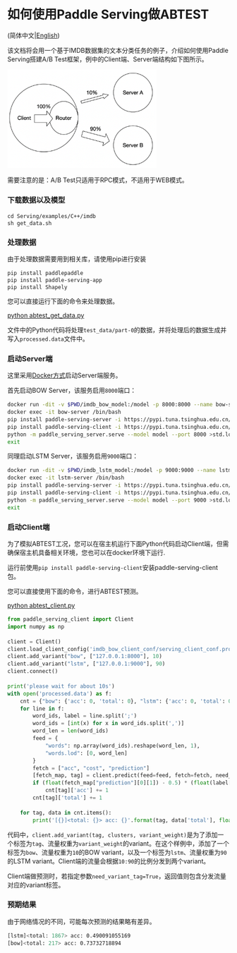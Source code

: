 # 如何使用Paddle Serving做ABTEST

(简体中文|[English](./ABTest_EN.md))

该文档将会用一个基于IMDB数据集的文本分类任务的例子，介绍如何使用Paddle Serving搭建A/B Test框架，例中的Client端、Server端结构如下图所示。

<img src="../images/abtest.png" style="zoom:33%;" />

需要注意的是：A/B Test只适用于RPC模式，不适用于WEB模式。

### 下载数据以及模型

``` shell
cd Serving/examples/C++/imdb
sh get_data.sh
```

### 处理数据
由于处理数据需要用到相关库，请使用pip进行安装
``` shell
pip install paddlepaddle
pip install paddle-serving-app
pip install Shapely
````
您可以直接运行下面的命令来处理数据。

[python abtest_get_data.py](../../examples/C++/imdb/abtest_get_data.py)

文件中的Python代码将处理`test_data/part-0`的数据，并将处理后的数据生成并写入`processed.data`文件中。

### 启动Server端

这里采用[Docker方式](../Install_CN.md)启动Server端服务。

首先启动BOW Server，该服务启用`8000`端口：

```bash
docker run -dit -v $PWD/imdb_bow_model:/model -p 8000:8000 --name bow-server registry.baidubce.com/paddlepaddle/serving:latest /bin/bash
docker exec -it bow-server /bin/bash
pip install paddle-serving-server -i https://pypi.tuna.tsinghua.edu.cn/simple
pip install paddle-serving-client -i https://pypi.tuna.tsinghua.edu.cn/simple
python -m paddle_serving_server.serve --model model --port 8000 >std.log 2>err.log &
exit
```

同理启动LSTM Server，该服务启用`9000`端口：

```bash
docker run -dit -v $PWD/imdb_lstm_model:/model -p 9000:9000 --name lstm-server registry.baidubce.com/paddlepaddle/serving:latest /bin/bash
docker exec -it lstm-server /bin/bash
pip install paddle-serving-server -i https://pypi.tuna.tsinghua.edu.cn/simple
pip install paddle-serving-client -i https://pypi.tuna.tsinghua.edu.cn/simple
python -m paddle_serving_server.serve --model model --port 9000 >std.log 2>err.log &
exit
```

### 启动Client端
为了模拟ABTEST工况，您可以在宿主机运行下面Python代码启动Client端，但需确保宿主机具备相关环境，您也可以在docker环境下运行.

运行前使用`pip install paddle-serving-client`安装paddle-serving-client包。


您可以直接使用下面的命令，进行ABTEST预测。

[python abtest_client.py](../../examples/C++/imdb/abtest_client.py)

```python
from paddle_serving_client import Client
import numpy as np

client = Client()
client.load_client_config('imdb_bow_client_conf/serving_client_conf.prototxt')
client.add_variant("bow", ["127.0.0.1:8000"], 10)
client.add_variant("lstm", ["127.0.0.1:9000"], 90)
client.connect()

print('please wait for about 10s')
with open('processed.data') as f:
    cnt = {"bow": {'acc': 0, 'total': 0}, "lstm": {'acc': 0, 'total': 0}}
    for line in f:
        word_ids, label = line.split(';')
        word_ids = [int(x) for x in word_ids.split(',')]
        word_len = len(word_ids)
        feed = {
            "words": np.array(word_ids).reshape(word_len, 1),
            "words.lod": [0, word_len]
        }
        fetch = ["acc", "cost", "prediction"]
        [fetch_map, tag] = client.predict(feed=feed, fetch=fetch, need_variant_tag=True,batch=True)
        if (float(fetch_map["prediction"][0][1]) - 0.5) * (float(label[0]) - 0.5) > 0:
            cnt[tag]['acc'] += 1
        cnt[tag]['total'] += 1

    for tag, data in cnt.items():
        print('[{}]<total: {}> acc: {}'.format(tag, data['total'], float(data['acc'])/float(data['total']) ))
```
代码中，`client.add_variant(tag, clusters, variant_weight)`是为了添加一个标签为`tag`、流量权重为`variant_weight`的variant。在这个样例中，添加了一个标签为`bow`、流量权重为`10`的BOW variant，以及一个标签为`lstm`、流量权重为`90`的LSTM variant。Client端的流量会根据`10:90`的比例分发到两个variant。

Client端做预测时，若指定参数`need_variant_tag=True`，返回值则包含分发流量对应的variant标签。

### 预期结果
由于网络情况的不同，可能每次预测的结果略有差异。
``` bash
[lstm]<total: 1867> acc: 0.490091055169
[bow]<total: 217> acc: 0.73732718894
```
